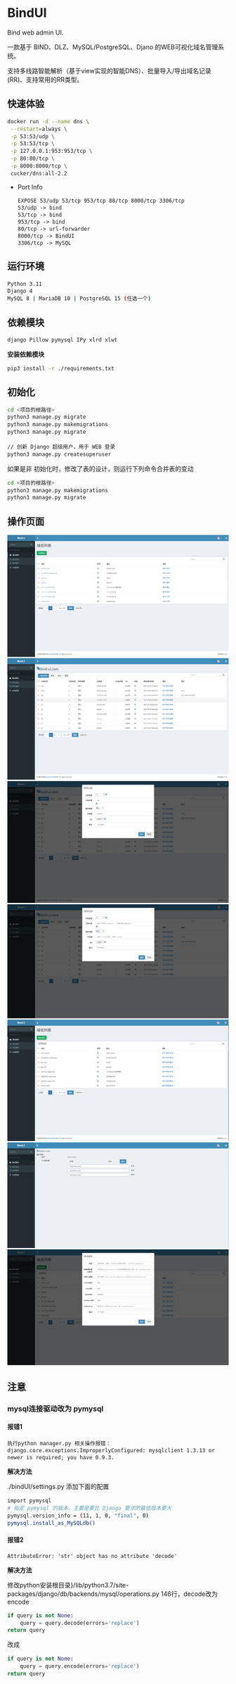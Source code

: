 # BindUI

Bind web admin UI.

一款基于 BIND、DLZ、MySQL/PostgreSQL、Djano 的WEB可视化域名管理系统。

支持多线路智能解析（基于view实现的智能DNS）、批量导入/导出域名记录(RR)、支持常用的RR类型。

## 快速体验
```bash
docker run -d --name dns \
 --restart=always \
 -p 53:53/udp \
 -p 53:53/tcp \
 -p 127.0.0.1:953:953/tcp \
 -p 80:80/tcp \
 -p 8000:8000/tcp \
 cucker/dns:all-2.2
```

* Port Info
    ```
    EXPOSE 53/udp 53/tcp 953/tcp 80/tcp 8000/tcp 3306/tcp
    53/udp -> bind
    53/tcp -> bind
    953/tcp -> bind
    80/tcp -> url-forwarder
    8000/tcp -> BindUI
    3306/tcp -> MySQL
    ```

## 运行环境
```bash
Python 3.11
Django 4
MySQL 8 | MariaDB 10 | PostgreSQL 15 (任选一个)

```

## 依赖模块
```bash
django Pillow pymysql IPy xlrd xlwt
```

**安装依赖模块**  
```bash
pip3 install -r ./requirements.txt
```

## 初始化
```bash
cd <项目的根路径>
python3 manage.py migrate
python3 manage.py makemigrations
python3 manage.py migrate

// 创新 Django 超级用户，用于 WEB 登录
python3 manage.py createsuperuser
```

如果是非 初始化时，修改了表的设计，则运行下列命令合并表的变动
```bash
cd <项目的根路径>
python3 manage.py makemigrations
python3 manage.py migrate
``` 

## 操作页面
![image](https://github.com/cucker0/file_store/blob/master/BindUI/01.png)  
![image](https://github.com/cucker0/file_store/blob/master/BindUI/02.png)  
![image](https://github.com/cucker0/file_store/blob/master/BindUI/03.png)  
![image](https://github.com/cucker0/file_store/blob/master/BindUI/3.2.png)  
![image](https://github.com/cucker0/file_store/blob/master/BindUI/04.png)  
![image](https://github.com/cucker0/file_store/blob/master/BindUI/05.png)  
![image](https://github.com/cucker0/file_store/blob/master/BindUI/06.png)  

## 注意
### mysql连接驱动改为 pymysql
#### 报错1  
```text
执行python manager.py 相关操作报错：
django.core.exceptions.ImproperlyConfigured: mysqlclient 1.3.13 or newer is required; you have 0.9.3.
```

**解决方法**

./bindUI/settings.py 添加下面的配置
```bash
import pymysql
# 指定 pymysql 的版本。主要是要比 Django 要求的最低版本要大
pymysql.version_info = (11, 1, 0, "final", 0)
pymysql.install_as_MySQLdb()
```

#### 报错2
```text
AttributeError: 'str' object has no attribute 'decode'
```

**解决方法**
  
修改python安装根目录}/lib/python3.7/site-packages/django/db/backends/mysql/operations.py 146行，decode改为encode

```python
if query is not None:
    query = query.decode(errors='replace')
return query

```

改成
```python
if query is not None:
    query = query.encode(errors='replace')
return query
```